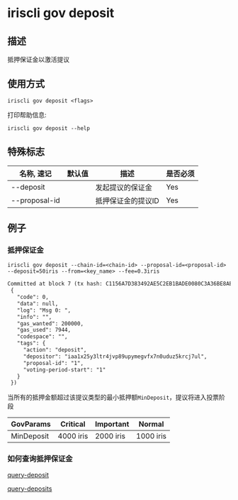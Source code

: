 # iriscli gov deposit

## 描述
 
抵押保证金以激活提议
 
## 使用方式
 
```
iriscli gov deposit <flags>
```

打印帮助信息:

```
iriscli gov deposit --help
```


## 特殊标志
 
| 名称, 速记        | 默认值                      | 描述                                                                                                                                                 | 是否必须  |
| ---------------- | -------------------------- | ---------------------------------------------------------------------------------------------------------------------------------------------------- | -------- |
| --deposit        |                            | 发起提议的保证金                                                                                                                         | Yes      |
| --proposal-id    |                            | 抵押保证金的提议ID                                                                                                        | Yes      |

## 例子

### 抵押保证金

```shell
iriscli gov deposit --chain-id=<chain-id> --proposal-id=<proposal-id> --deposit=50iris --from=<key_name> --fee=0.3iris
```

```txt
Committed at block 7 (tx hash: C1156A7D383492AE5C2EB1BADE0080C3A36BE8AED491DC5B2331056BED5D60DC, response:
 {
   "code": 0,
   "data": null,
   "log": "Msg 0: ",
   "info": "",
   "gas_wanted": 200000,
   "gas_used": 7944,
   "codespace": "",
   "tags": {
     "action": "deposit",
     "depositor": "iaa1x25y3ltr4jvp89upymegvfx7n0uduz5krcj7ul",
     "proposal-id": "1",
     "voting-period-start": "1"
   }
 })
```

当所有的抵押金额超过该提议类型的最小抵押额`MinDeposit`，提议将进入投票阶段

| GovParams | Critical | Important | Normal |
| ------ | ------ | ------ | ------|
| MinDeposit | 4000 iris | 2000 iris | 1000 iris |


### 如何查询抵押保证金

[query-deposit](query-deposit.md)

[query-deposits](query-deposits.md)
